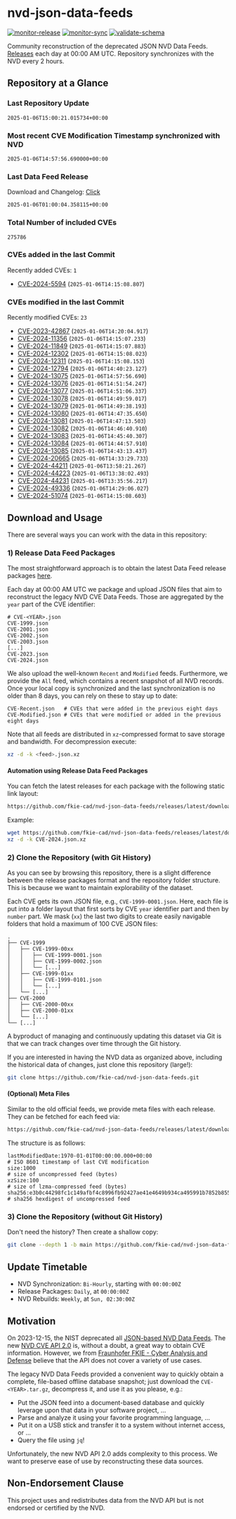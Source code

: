 # nvd-json-data-feeds

[![monitor-release](https://github.com/fkie-cad/nvd-json-data-feeds/actions/workflows/monitor_release.yml/badge.svg)](https://github.com/fkie-cad/nvd-json-data-feeds/actions/workflows/monitor_release.yml)
[![monitor-sync](https://github.com/fkie-cad/nvd-json-data-feeds/actions/workflows/monitor_sync.yml/badge.svg)](https://github.com/fkie-cad/nvd-json-data-feeds/actions/workflows/monitor_sync.yml)
[![validate-schema](https://github.com/fkie-cad/nvd-json-data-feeds/actions/workflows/validate_schema.yml/badge.svg)](https://github.com/fkie-cad/nvd-json-data-feeds/actions/workflows/validate_schema.yml)

Community reconstruction of the deprecated JSON NVD Data Feeds.
[Releases](https://github.com/fkie-cad/nvd-json-data-feeds/releases/latest) each day at 00:00 AM UTC.
Repository synchronizes with the NVD every 2 hours.

## Repository at a Glance

### Last Repository Update

```plain
2025-01-06T15:00:21.015734+00:00
```

### Most recent CVE Modification Timestamp synchronized with NVD

```plain
2025-01-06T14:57:56.690000+00:00
```

### Last Data Feed Release

Download and Changelog: [Click](https://github.com/fkie-cad/nvd-json-data-feeds/releases/latest)

```plain
2025-01-06T01:00:04.358115+00:00
```

### Total Number of included CVEs

```plain
275786
```

### CVEs added in the last Commit

Recently added CVEs: `1`

- [CVE-2024-5594](CVE-2024/CVE-2024-55xx/CVE-2024-5594.json) (`2025-01-06T14:15:08.807`)


### CVEs modified in the last Commit

Recently modified CVEs: `23`

- [CVE-2023-42867](CVE-2023/CVE-2023-428xx/CVE-2023-42867.json) (`2025-01-06T14:20:04.917`)
- [CVE-2024-11356](CVE-2024/CVE-2024-113xx/CVE-2024-11356.json) (`2025-01-06T14:15:07.233`)
- [CVE-2024-11849](CVE-2024/CVE-2024-118xx/CVE-2024-11849.json) (`2025-01-06T14:15:07.883`)
- [CVE-2024-12302](CVE-2024/CVE-2024-123xx/CVE-2024-12302.json) (`2025-01-06T14:15:08.023`)
- [CVE-2024-12311](CVE-2024/CVE-2024-123xx/CVE-2024-12311.json) (`2025-01-06T14:15:08.153`)
- [CVE-2024-12794](CVE-2024/CVE-2024-127xx/CVE-2024-12794.json) (`2025-01-06T14:40:23.127`)
- [CVE-2024-13075](CVE-2024/CVE-2024-130xx/CVE-2024-13075.json) (`2025-01-06T14:57:56.690`)
- [CVE-2024-13076](CVE-2024/CVE-2024-130xx/CVE-2024-13076.json) (`2025-01-06T14:51:54.247`)
- [CVE-2024-13077](CVE-2024/CVE-2024-130xx/CVE-2024-13077.json) (`2025-01-06T14:51:06.337`)
- [CVE-2024-13078](CVE-2024/CVE-2024-130xx/CVE-2024-13078.json) (`2025-01-06T14:49:59.017`)
- [CVE-2024-13079](CVE-2024/CVE-2024-130xx/CVE-2024-13079.json) (`2025-01-06T14:49:38.193`)
- [CVE-2024-13080](CVE-2024/CVE-2024-130xx/CVE-2024-13080.json) (`2025-01-06T14:47:35.650`)
- [CVE-2024-13081](CVE-2024/CVE-2024-130xx/CVE-2024-13081.json) (`2025-01-06T14:47:13.503`)
- [CVE-2024-13082](CVE-2024/CVE-2024-130xx/CVE-2024-13082.json) (`2025-01-06T14:46:40.910`)
- [CVE-2024-13083](CVE-2024/CVE-2024-130xx/CVE-2024-13083.json) (`2025-01-06T14:45:40.307`)
- [CVE-2024-13084](CVE-2024/CVE-2024-130xx/CVE-2024-13084.json) (`2025-01-06T14:44:57.910`)
- [CVE-2024-13085](CVE-2024/CVE-2024-130xx/CVE-2024-13085.json) (`2025-01-06T14:43:13.437`)
- [CVE-2024-20665](CVE-2024/CVE-2024-206xx/CVE-2024-20665.json) (`2025-01-06T14:33:29.733`)
- [CVE-2024-44211](CVE-2024/CVE-2024-442xx/CVE-2024-44211.json) (`2025-01-06T13:58:21.267`)
- [CVE-2024-44223](CVE-2024/CVE-2024-442xx/CVE-2024-44223.json) (`2025-01-06T13:38:02.493`)
- [CVE-2024-44231](CVE-2024/CVE-2024-442xx/CVE-2024-44231.json) (`2025-01-06T13:35:56.217`)
- [CVE-2024-49336](CVE-2024/CVE-2024-493xx/CVE-2024-49336.json) (`2025-01-06T14:29:06.027`)
- [CVE-2024-51074](CVE-2024/CVE-2024-510xx/CVE-2024-51074.json) (`2025-01-06T14:15:08.603`)


## Download and Usage

There are several ways you can work with the data in this repository:

### 1) Release Data Feed Packages

The most straightforward approach is to obtain the latest Data Feed release packages [here](https://github.com/fkie-cad/nvd-json-data-feeds/releases/latest).

Each day at 00:00 AM UTC we package and upload JSON files that aim to reconstruct the legacy NVD CVE Data Feeds.
Those are aggregated by the `year` part of the CVE identifier:

```
# CVE-<YEAR>.json
CVE-1999.json
CVE-2001.json
CVE-2002.json
CVE-2003.json
[...]
CVE-2023.json
CVE-2024.json
```

We also upload the well-known `Recent` and `Modified` feeds.
Furthermore, we provide the `All` feed, which contains a recent snapshot of all NVD records.
Once your local copy is synchronized and the last synchronization is no older than 8 days, you can rely on these to stay up to date:

```plain
CVE-Recent.json   # CVEs that were added in the previous eight days
CVE-Modified.json # CVEs that were modified or added in the previous eight days
```

Note that all feeds are distributed in `xz`-compressed format to save storage and bandwidth.
For decompression execute:

```sh
xz -d -k <feed>.json.xz
```

#### Automation using Release Data Feed Packages

You can fetch the latest releases for each package with the following static link layout:

```sh
https://github.com/fkie-cad/nvd-json-data-feeds/releases/latest/download/CVE-<YEAR>.json.xz
```

Example:

```sh
wget https://github.com/fkie-cad/nvd-json-data-feeds/releases/latest/download/CVE-2024.json.xz
xz -d -k CVE-2024.json.xz
```

### 2) Clone the Repository (with Git History)

As you can see by browsing this repository, there is a slight difference between the release packages format and the repository folder structure.
This is because we want to maintain explorability of the dataset.

Each CVE gets its own JSON file, e.g., `CVE-1999-0001.json`.
Here, each file is put into a folder layout that first sorts by CVE `year` identifier part and then by `number` part.
We mask (`xx`) the last two digits to create easily navigable folders that hold a maximum of 100 CVE JSON files:

```plain
.
├── CVE-1999
│   ├── CVE-1999-00xx
│   │   ├── CVE-1999-0001.json
│   │   ├── CVE-1999-0002.json
│   │   └── [...]
│   ├── CVE-1999-01xx
│   │   ├── CVE-1999-0101.json
│   │   └── [...]
│   └── [...]
├── CVE-2000
│   ├── CVE-2000-00xx
│   ├── CVE-2000-01xx
│   └── [...]
└── [...]
```

A byproduct of managing and continuously updating this dataset via Git is that we can track changes over time through the Git history.

If you are interested in having the NVD data as organized above, including the historical data of changes, just clone this repository (large!):

```sh
git clone https://github.com/fkie-cad/nvd-json-data-feeds.git
```

#### (Optional) Meta Files

Similar to the old official feeds, we provide meta files with each release. They can be fetched for each feed via:

```sh
https://github.com/fkie-cad/nvd-json-data-feeds/releases/latest/download/CVE-<YEAR>.meta
```

The structure is as follows:

```plain
lastModifiedDate:1970-01-01T00:00:00.000+00:00                          # ISO 8601 timestamp of last CVE modification
size:1000                                                               # size of uncompressed feed (bytes)
xzSize:100                                                              # size of lzma-compressed feed (bytes)
sha256:e3b0c44298fc1c149afbf4c8996fb92427ae41e4649b934ca495991b7852b855 # sha256 hexdigest of uncompressed feed
```

### 3) Clone the Repository (without Git History)

Don't need the history? Then create a shallow copy:

```sh
git clone --depth 1 -b main https://github.com/fkie-cad/nvd-json-data-feeds.git
```


## Update Timetable

* NVD Synchronization: `Bi-Hourly`, starting with `00:00:00Z`
* Release Packages: `Daily`, at `00:00:00Z`
* NVD Rebuilds: `Weekly`, at `Sun, 02:30:00Z`


## Motivation

On 2023-12-15, the NIST deprecated all [JSON-based NVD Data Feeds](https://nvd.nist.gov/vuln/data-feeds#divRetirementBanner-1).
The new [NVD CVE API 2.0](https://nvd.nist.gov/developers/vulnerabilities) is, without a doubt, a great way to obtain CVE information.
However, we from [Fraunhofer FKIE - Cyber Analysis and Defense](https://www.fkie.fraunhofer.de/en/departments/cad.html) believe that the API does not cover a variety of use cases.

The legacy NVD Data Feeds provided a convenient way to quickly obtain a complete, file-based offline database snapshot; just download the `CVE-<YEAR>.tar.gz`, decompress it, and use it as you please, e.g.:

- Put the JSON feed into a document-based database and quickly leverage upon that data in your software project, ...
- Parse and analyze it using your favorite programming language, ...
- Put it on a USB stick and transfer it to a system without internet access, or ...
- Query the file using `jq`!

Unfortunately, the new NVD API 2.0 adds complexity to this process.
We want to preserve ease of use by reconstructing these data sources.

## Non-Endorsement Clause

This project uses and redistributes data from the NVD API but is not endorsed or certified by the NVD.
